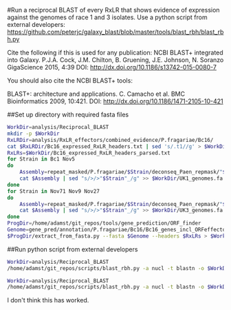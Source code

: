 #Run a reciprocal BLAST of every RxLR that shows evidence of expression against the genomes of race 1 and 3 isolates. Use a python script from external developers: https://github.com/peterjc/galaxy_blast/blob/master/tools/blast_rbh/blast_rbh.py

Cite the following if this is used for any publication:
NCBI BLAST+ integrated into Galaxy. P.J.A. Cock, J.M. Chilton, B. Gruening, J.E. Johnson, N. Soranzo GigaScience 2015, 4:39 DOI: http://dx.doi.org/10.1186/s13742-015-0080-7

You should also cite the NCBI BLAST+ tools:

BLAST+: architecture and applications. C. Camacho et al. BMC Bioinformatics 2009, 10:421. DOI: http://dx.doi.org/10.1186/1471-2105-10-421

##Set up directory with required fasta files

```bash
WorkDir=analysis/Reciprocal_BLAST
mkdir -p $WorkDir
RxLRDir=analysis/RxLR_effectors/combined_evidence/P.fragariae/Bc16/
cat $RxLRDir/Bc16_expressed_RxLR_headers.txt | sed 's/.t1//g' > $WorkDir/Bc16_expressed_RxLR_headers_parsed.txt
RxLRs=$WorkDir/Bc16_expressed_RxLR_headers_parsed.txt
for Strain in Bc1 Nov5
do
    Assembly=repeat_masked/P.fragariae/$Strain/deconseq_Paen_repmask/"$Strain"_contigs_unmasked.fa
    cat $Assembly | sed "s/>/>"$Strain"_/g" >> $WorkDir/UK1_genomes.fa
done
for Strain in Nov71 Nov9 Nov27
do
    Assembly=repeat_masked/P.fragariae/$Strain/deconseq_Paen_repmask/"$Strain"_contigs_unmasked.fa
    cat $Assembly | sed "s/>/>"$Strain"_/g" >> $WorkDir/UK3_genomes.fa
done
ProgDir=/home/adamst/git_repos/tools/gene_prediction/ORF_finder
Genome=gene_pred/annotation/P.fragariae/Bc16/Bc16_genes_incl_ORFeffectors.gene.fasta
$ProgDir/extract_from_fasta.py --fasta $Genome --headers $RxLRs > $WorkDir/Bc16_expressed_RxLR.fa
```

##Run python script from external developers

```bash
WorkDir=analysis/Reciprocal_BLAST
/home/adamst/git_repos/scripts/blast_rbh.py -a nucl -t blastn -o $WorkDir/RxLR_vs_UK1.tsv $WorkDir/Bc16_expressed_RxLR.fa $WorkDir/UK1_genomes.fa

WorkDir=analysis/Reciprocal_BLAST
/home/adamst/git_repos/scripts/blast_rbh.py -a nucl -t blastn -o $WorkDir/RxLR_vs_UK3.tsv $WorkDir/Bc16_expressed_RxLR.fa $WorkDir/UK3_genomes.fa
```

I don't think this has worked.
